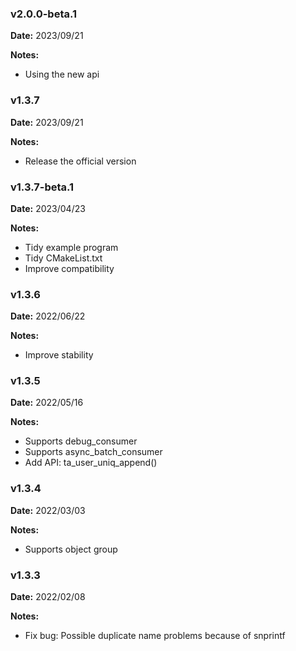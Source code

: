 ### v2.0.0-beta.1
**Date:** 2023/09/21

**Notes:**

* Using the new api

### v1.3.7
**Date:** 2023/09/21

**Notes:**

* Release the official version

### v1.3.7-beta.1
**Date:** 2023/04/23

**Notes:**

* Tidy example program
* Tidy CMakeList.txt
* Improve compatibility

### v1.3.6
**Date:** 2022/06/22

**Notes:**

* Improve stability

### v1.3.5
**Date:** 2022/05/16

**Notes:**

* Supports debug_consumer
* Supports async_batch_consumer
* Add API: ta_user_uniq_append()

### v1.3.4
**Date:** 2022/03/03

**Notes:**

* Supports object group

### v1.3.3
**Date:** 2022/02/08

**Notes:**

* Fix bug: Possible duplicate name problems because of snprintf